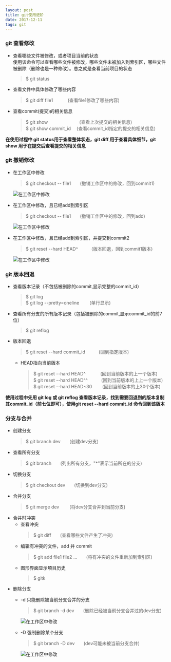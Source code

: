 ```yaml
---
layout: post
title: git使用进阶
date: 2017-12-11
tags: git    
---
```


### git 查看修改
* 查看哪些文件被修改，或者项目当前的状态  
  使用该命令可以查看哪些文件被修改，哪些文件未被加入到索引区，哪些文件被删除（删除也是一种修改）。总之就是查看当前项目的状态  
    > $ git status  
* 查看文件中具体修改了哪些内容  
    > $ git diff file1　　　 (查看file1修改了哪些内容)  
* 查看commit(提交)的相关信息  
    > $ git show　　　　　　　(查看上次提交的相关信息)   
    > $ git show commit_id　 (查看commit\_id指定的提交的相关信息)  

**在使用过程中 git status用于查看整体状态，git diff 用于查看具体细节，git show 用于在提交后查看提交的相关信息**

###  git 撤销修改
* 在工作区中修改  
    > $ git checkout \-\- file1　　(撤销工作区中的修改，回到commit1)  
    
    ![在工作区中修改](/images/post/2017-12-11-git使用进阶/修改1.png)

* 在工作区中修改，且已经add到索引区   
    > $ git checkout \-\- file1　　(撤销工作区中的修改，回到add)   

    ![在工作区中修改](/images/post/2017-12-11-git使用进阶/修改2.png)

* 在工作区中修改，且已经add到索引区，并提交到commit2  
    > $ git reset \-\-hard HEAD^　　　(版本回退，回到commit1版本)   

    ![在工作区中修改](/images/post/2017-12-11-git使用进阶/修改3.png)


### git 版本回退
* 查看版本记录（不包括被删除的commit,显示完整的commit_id）  
    > $ git log                
    > $ git log \-\-pretty=oneline 　　(单行显示)   

* 查看所有分支的所有版本记录（包括被删除的commit,显示commit_id的前7位）
    > $ git reflog  
     
* 版本回退  
    > $ git reset \-\-hard commit_id　　　(回到指定版本)   

    * HEAD指向当前版本
        > $ git reset \-\-hard HEAD^　　　 (回到当前版本的上一个版本)  
        > $ git reset \-\-hard HEAD^^　　　(回到当前版本的上上一个版本)  
        > $ git reset \-\-hard HEAD~30 　　(回到当前版本的上30个版本)      
    
   
**使用过程中先用 git log 或 git reflog 查看版本记录，找到需要回退到的版本复制其commit\_id（前七位即可），使用git reset --hard commit_id 命令回到该版本**
  
  
    
### 分支与合并
* 创建分支  
    > $ git branch dev　　(创建dev分支) 
* 查看所有分支  
    > $ git branch　　(列出所有分支，"*"表示当前所在的分支)    
* 切换分支  
    > $ git checkout dev　　(切换到dev分支)   
* 合并分支  
    > $ git merge dev 　　(将dev分支合并到当前分支)      
* 合并时冲突   
    * 查看冲突  
        > $ git diff　　(查看哪些文件产生了冲突)  
    * 编辑有冲突的文件，add 并 commit  
        > $ git add file1 file2 ...　　(将有冲突的文件重新加到索引区)  
    * 图形界面显示项目历史  
        > $ gitk  
* 删除分支
    * -d 只能删除被当前分支合并的分支   
        > $ git branch -d dev　　(删除已经被当前分支合并过的dev分支)  

        ![在工作区中修改](/images/post/2017-12-11-git使用进阶/删除分支1.png)

    * -D 强制删除某个分支  
        > $ git branch -D dev　　(dev可能未被当前分支合并)  

        ![在工作区中修改](/images/post/2017-12-11-git使用进阶/删除分支2.png)

